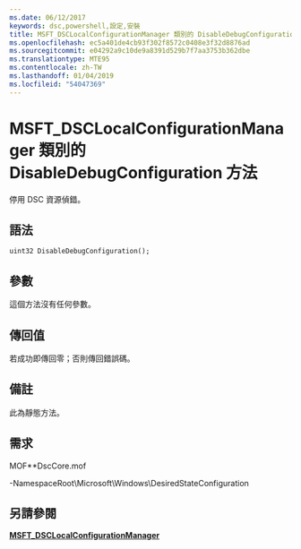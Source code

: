 ```yaml
---
ms.date: 06/12/2017
keywords: dsc,powershell,設定,安裝
title: MSFT_DSCLocalConfigurationManager 類別的 DisableDebugConfiguration 方法
ms.openlocfilehash: ec5a401de4cb93f302f8572c0408e3f32d8876ad
ms.sourcegitcommit: e04292a9c10de9a8391d529b7f7aa3753b362dbe
ms.translationtype: MTE95
ms.contentlocale: zh-TW
ms.lasthandoff: 01/04/2019
ms.locfileid: "54047369"
---
```

# <a name="disabledebugconfiguration-method-of-the-msftdsclocalconfigurationmanager-class"></a>MSFT_DSCLocalConfigurationManager 類別的 DisableDebugConfiguration 方法

停用 DSC 資源偵錯。

## <a name="syntax"></a>語法

```mof
uint32 DisableDebugConfiguration();
```

## <a name="parameters"></a>參數

這個方法沒有任何參數。

## <a name="return-value"></a>傳回值

若成功即傳回零；否則傳回錯誤碼。

## <a name="remarks"></a>備註

此為靜態方法。

## <a name="requirements"></a>需求

MOF**DscCore.mof

-NamespaceRoot\Microsoft\Windows\DesiredStateConfiguration

## <a name="see-also"></a>另請參閱

[**MSFT_DSCLocalConfigurationManager**](msft-dsclocalconfigurationmanager.md)